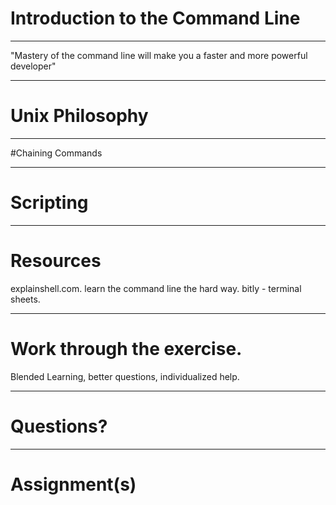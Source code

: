 # Introduction to the Command Line

---

"Mastery of the command line will make you a faster and more powerful developer"

---

# Unix Philosophy

---

#Chaining Commands

---

# Scripting

---

# Resources
explainshell.com.
learn the command line the hard way.
bitly - terminal sheets.

---

# Work through the exercise.

Blended Learning, better questions, individualized help.

--- 

# Questions?

---

# Assignment(s)
